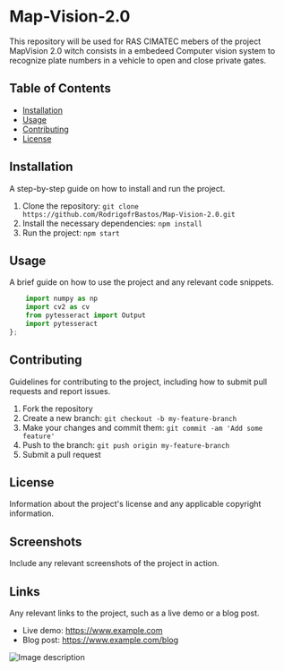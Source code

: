 # Map-Vision-2.0

This repository will be used for RAS CIMATEC mebers of the project MapVision 2.0 witch consists in a embedeed Computer vision system to recognize plate numbers in a vehicle to open and close private gates.

## Table of Contents

- [Installation](#installation)
- [Usage](#usage)
- [Contributing](#contributing)
- [License](#license)

## Installation

A step-by-step guide on how to install and run the project.

1. Clone the repository: `git clone https://github.com/RodrigofrBastos/Map-Vision-2.0.git`
2. Install the necessary dependencies: `npm install`
3. Run the project: `npm start`

## Usage

A brief guide on how to use the project and any relevant code snippets.

```py
    import numpy as np
    import cv2 as cv
    from pytesseract import Output
    import pytesseract
};
```

## Contributing

Guidelines for contributing to the project, including how to submit pull requests and report issues.

1. Fork the repository
2. Create a new branch: `git checkout -b my-feature-branch`
3. Make your changes and commit them: `git commit -am 'Add some feature'`
4. Push to the branch: `git push origin my-feature-branch`
5. Submit a pull request

## License

Information about the project's license and any applicable copyright information.

## Screenshots

Include any relevant screenshots of the project in action.

## Links

Any relevant links to the project, such as a live demo or a blog post.

- Live demo: https://www.example.com
- Blog post: https://www.example.com/blog

![Image description](/path/to/image.jpg)
